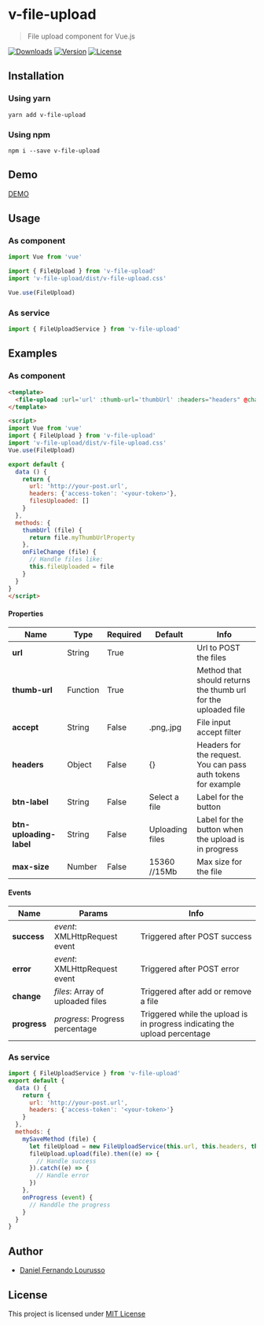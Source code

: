 # v-file-upload

> File upload component for Vue.js

<p>
  <a href="https://www.npmjs.com/package/v-file-upload"><img src="https://img.shields.io/npm/dm/v-file-upload.svg" alt="Downloads"></a>
  <a href="https://www.npmjs.com/package/v-file-upload"><img src="https://img.shields.io/npm/v/v-file-upload.svg" alt="Version"></a>
  <a href="https://www.npmjs.com/package/v-file-upload"><img src="https://img.shields.io/npm/l/v-file-upload.svg" alt="License"></a>
</p>

## Installation

### Using yarn

`yarn add v-file-upload`

### Using npm

`npm i --save v-file-upload`

## Demo

[DEMO](http://dflourusso.github.io/v-file-upload)

## Usage

### As component

```js
import Vue from 'vue'

import { FileUpload } from 'v-file-upload'
import 'v-file-upload/dist/v-file-upload.css'

Vue.use(FileUpload)
```

### As service

```js
import { FileUploadService } from 'v-file-upload'
```

## Examples

### As component

```html
<template>
  <file-upload :url='url' :thumb-url='thumbUrl' :headers="headers" @change="onFileChange"></file-upload>
</template>

<script>
import Vue from 'vue'
import { FileUpload } from 'v-file-upload'
import 'v-file-upload/dist/v-file-upload.css'
Vue.use(FileUpload)

export default {
  data () {
    return {
      url: 'http://your-post.url',
      headers: {'access-token': '<your-token>'},
      filesUploaded: []
    }
  },
  methods: {
    thumbUrl (file) {
      return file.myThumbUrlProperty
    },
    onFileChange (file) {
      // Handle files like:
      this.fileUploaded = file
    }
  }
}
</script>
```

#### Properties

| Name                    | Type      | Required | Default                                      | Info                                                           |
|---                      |---        |---       |---                                           |---                                                             |
| **url**                 | String    | True     |                                              | Url to POST the files                                          |
| **thumb-url**           | Function  | True     |                                              | Method that should returns the thumb url for the uploaded file |
| **accept**              | String    | False    | .png,.jpg                                    | File input accept filter                                       |
| **headers**             | Object    | False    | {}                                           | Headers for the request. You can pass auth tokens for example  |
| **btn-label**           | String    | False    | Select a file                                | Label for the button                                           |
| **btn-uploading-label** | String    | False    | Uploading files                              | Label for the button when the upload is in progress            |
| **max-size**            | Number    | False    | 15360 //15Mb                                 | Max size for the file                                          |

#### Events

| Name                    | Params                            | Info                                                                                                                               |
|---                      |---                                |---                                                                                                                                 |
| **success**             | *event*: XMLHttpRequest event     | Triggered after POST success                                                                                                       |
| **error**               | *event*: XMLHttpRequest event     | Triggered after POST error                                                                                                         |
| **change**              | *files*: Array of uploaded files  | Triggered after add or remove a file                                                                                               |
| **progress**            | *progress*: Progress percentage   | Triggered while the upload is in progress indicating the upload percentage                                                         |


### As service

```js
import { FileUploadService } from 'v-file-upload'
export default {
  data () {
    return {
      url: 'http://your-post.url',
      headers: {'access-token': '<your-token>'}
    }
  },
  methods: {
    mySaveMethod (file) {
      let fileUpload = new FileUploadService(this.url, this.headers, this.onProgress)
      fileUpload.upload(file).then((e) => {
        // Handle success
      }).catch((e) => {
        // Handle error
      })
    },
    onProgress (event) {
      // Handdle the progress
    }
  }
}
```

## Author

-	[Daniel Fernando Lourusso](http://dflourusso.com.br)

## License

This project is licensed under [MIT License](http://en.wikipedia.org/wiki/MIT_License)
